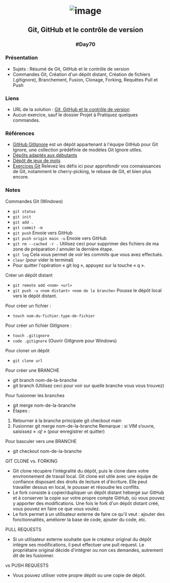 # <p align="center"> ![image](https://github.com/user-attachments/assets/9d1cc291-e667-4ba6-976a-6b88f5a24776) </p>

## <p align="center"> Git, GitHub et le contrôle de version </p>
### <p align="center"> #Day70 </p>

### Présentation

- Sujets : Résumé de Git, GitHub et le contrôle de version
- Commandes Git, Création d'un dépôt distant, Création de fichiers (.gitignore), Branchement, Fusion, Clonage, Forking, Requêtes Pull et Push

### Liens

- URL de la solution : [Git, GitHub et le contrôle de version](https://github.com/Mikerniker/100_Days_of_Python/tree/main/Day70)
- Aucun exercice, sauf le dossier Projet à Pratiquez quelques commandes.

### Références
- [GitHub GitIgnore](github.com/gitHub/gitignore) est un dépôt appartenant à l'équipe GitHub pour Git Ignore, une collection prédéfinie de modèles Git Ignore utiles.
- [Dépôts adaptés aux débutants](https://github.com/MunGell/awesome-for-beginners)
- [Dépôt de jeux de mots](https://github.com/ritik48/Wordle-Game)
- [Exercices Git](https://learngitbranching.js.org/) Relevez les défis ici pour approfondir vos connaissances de Git, notamment le cherry-picking, le rebase de Git, et bien plus encore.

### Notes
Commandes Git (Windows)
- ```git status```
- ```git init```
- ```git add .```
- ```git commit -m```
- ```git push``` Envoie vers GitHub
- ```git push origin main -u``` Envoie vers GitHub
- ```git rm --cached -r .``` Utilisez ceci pour supprimer des fichiers de ma zone de préparation / annuler la dernière étape.
- ```git log``` Cela vous permet de voir les commits que vous avez effectués.
- ```clear``` (pour vider le terminal)
- Pour quitter l'opération « git log », appuyez sur la touche « q ».

Créer un dépôt distant
- ```git remote add <nom> <url>```
- ```git push -u <nom distant> <nom de la branche>``` Pousse le dépôt local vers le dépôt distant.

Pour créer un fichier :
- ```touch nom-du-fichier.type-de-fichier```

Pour créer un fichier GitIgnore :
- ```touch .gitignore```
- ```code .gitignore``` (Ouvrir GitIgnore pour Windows)

Pour cloner un dépôt
- ```git clone url```

Pour créer une BRANCHE
- git branch nom-de-la-branche
- git branch (Utilisez ceci pour voir sur quelle branche vous vous trouvez)

Pour fusionner les branches
- git merge nom-de-la-branche
- Étapes :
1. Retourner à la branche principale
git checkout main
2. Fusionner
git merge nom-de-la-branche
Remarque : si VIM s’ouvre, saisissez « :q! » (pour enregistrer et quitter)

Pour basculer vers une BRANCHE
- git checkout nom-de-la-branche

GIT CLONE vs. FORKING
- Git clone récupère l'intégralité du dépôt, puis le clone dans votre environnement de travail local. Git clone est utile avec une équipe de confiance disposant des droits de lecture et d'écriture. Elle peut travailler dessus en local, le pousser et résoudre les conflits.
- Le fork consiste à copier/dupliquer un dépôt distant hébergé sur GitHub et à conserver la copie sur votre propre compte GitHub, où vous pouvez y apporter des modifications. Une fois le fork d'un dépôt distant créé, vous pouvez en faire ce que vous voulez.
- Le fork permet à un utilisateur externe de faire ce qu'il veut : ajouter des fonctionnalités, améliorer la base de code, ajouter du code, etc.

PULL REQUESTS
- Si un utilisateur externe souhaite que le créateur original du dépôt intègre ses modifications, il peut effectuer une pull request. Le propriétaire original décide d'intégrer ou non ces demandes, autrement dit de les fusionner.

vs PUSH REQUESTS
- Vous pouvez utiliser votre propre dépôt ou une copie de dépôt.
